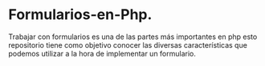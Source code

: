 # Formularios-en-Php.
Trabajar con formularios es una de las partes más importantes en php esto repositorio tiene como objetivo conocer las diversas características que podemos utilizar a la hora de implementar un formulario.  
